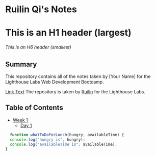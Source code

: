 # Ruilin Qi's Notes
# This is an H1 header (largest)
###### This is an H6 header (smallest)

## Summary 

This repository contains all of the notes taken by [Your Name] for the Lighthouse Labs Web Development Bootcamp.

[Link Text](URL)
The repository is taken by [Ruilin](https://github.com/ruilinqi) for the Lighthouse Labs.

## Table of Contents
* [Week 1](/Week_1)
  * [Day 1](/Week_1/Day_1)
  
```javascript
  function whatToDoForLunch(hungry, availableTime) {
  console.log("hungry is", hungry);
  console.log("availableTime is", availableTime);
}
```